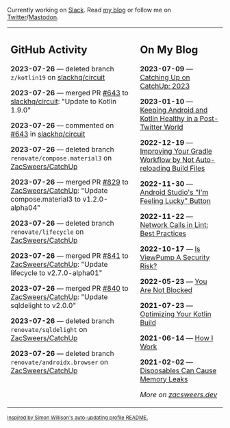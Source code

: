Currently working on [Slack](https://slack.com/). Read [my blog](https://zacsweers.dev/) or follow me on [Twitter](https://twitter.com/ZacSweers)/[Mastodon](https://hachyderm.io/@ZacSweers).

<table><tr><td valign="top" width="60%">

## GitHub Activity
<!-- githubActivity starts -->
**2023-07-26** — deleted branch `z/kotlin19` on [slackhq/circuit](https://github.com/slackhq/circuit)

**2023-07-26** — merged PR [#643](https://github.com/slackhq/circuit/pull/643) to [slackhq/circuit](https://github.com/slackhq/circuit): "Update to Kotlin 1.9.0"

**2023-07-26** — commented on [#643](https://github.com/slackhq/circuit/pull/643#issuecomment-1652653352) in [slackhq/circuit](https://github.com/slackhq/circuit)

**2023-07-26** — deleted branch `renovate/compose.material3` on [ZacSweers/CatchUp](https://github.com/ZacSweers/CatchUp)

**2023-07-26** — merged PR [#829](https://github.com/ZacSweers/CatchUp/pull/829) to [ZacSweers/CatchUp](https://github.com/ZacSweers/CatchUp): "Update compose.material3 to v1.2.0-alpha04"

**2023-07-26** — deleted branch `renovate/lifecycle` on [ZacSweers/CatchUp](https://github.com/ZacSweers/CatchUp)

**2023-07-26** — merged PR [#841](https://github.com/ZacSweers/CatchUp/pull/841) to [ZacSweers/CatchUp](https://github.com/ZacSweers/CatchUp): "Update lifecycle to v2.7.0-alpha01"

**2023-07-26** — merged PR [#840](https://github.com/ZacSweers/CatchUp/pull/840) to [ZacSweers/CatchUp](https://github.com/ZacSweers/CatchUp): "Update sqldelight to v2.0.0"

**2023-07-26** — deleted branch `renovate/sqldelight` on [ZacSweers/CatchUp](https://github.com/ZacSweers/CatchUp)

**2023-07-26** — deleted branch `renovate/androidx.browser` on [ZacSweers/CatchUp](https://github.com/ZacSweers/CatchUp)
<!-- githubActivity ends -->
</td><td valign="top" width="40%">

## On My Blog
<!-- blog starts -->
**2023-07-09** — [Catching Up on CatchUp: 2023](https://www.zacsweers.dev/catching-up-on-catchup-2023/)

**2023-01-10** — [Keeping Android and Kotlin Healthy in a Post-Twitter World](https://www.zacsweers.dev/keeping-android-healthy/)

**2022-12-19** — [Improving Your Gradle Workflow by Not Auto-reloading Build Files](https://www.zacsweers.dev/improving-your-workflow-by-not-auto-reloading-build-files/)

**2022-11-30** — [Android Studio's "I'm Feeling Lucky" Button](https://www.zacsweers.dev/android-studios-im-feeling-lucky-button/)

**2022-11-22** — [Network Calls in Lint: Best Practices](https://www.zacsweers.dev/network-calls-in-lint-best-practices/)

**2022-10-17** — [Is ViewPump A Security Risk?](https://www.zacsweers.dev/is-viewpump-a-security-risk/)

**2022-05-23** — [You Are Not Blocked](https://www.zacsweers.dev/you-are-not-blocked/)

**2021-07-23** — [Optimizing Your Kotlin Build](https://www.zacsweers.dev/optimizing-your-kotlin-build/)

**2021-06-14** — [How I Work](https://www.zacsweers.dev/how-i-work/)

**2021-02-02** — [Disposables Can Cause Memory Leaks](https://www.zacsweers.dev/disposables-can-cause-memory-leaks/)
<!-- blog ends -->
_More on [zacsweers.dev](https://zacsweers.dev/)_
</td></tr></table>

<sub><a href="https://simonwillison.net/2020/Jul/10/self-updating-profile-readme/">Inspired by Simon Willison's auto-updating profile README.</a></sub>